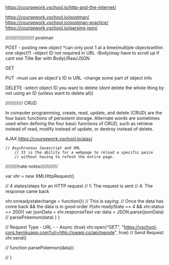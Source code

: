 
https://coursework.vschool.io/http-and-the-internet/

https://coursework.vschool.io/postman/
https://coursework.vschool.io/postman-practice/
https://coursework.vschool.io/parsing-json/

//////////////////
postman

POST - posting new object
    *can only post 1 at a time(multiple objectswithin one object?)
    -object ID not required in URL
    -Body(may have to scroll up if cant see Title Bar with Body)/Raw/JSON

GET

PUT
    -must use an object's ID in URL
    -change some part of object info

DELETE
    -select object ID you want to delete (dont delete the whole thing by not using an ID (unless want to delete all))


///////////
CRUD

In computer programming, create, read, update, and delete (CRUD) are the four basic functions of persistent storage. Alternate words are sometimes used when defining the four basic functions of CRUD, such as retrieve instead of read, modify instead of update, or destroy instead of delete.


AJAX
https://coursework.vschool.io/ajax/

    // Asychronous Javascript and XML
        // It is the ability for a webpage to reload a specific peice
        // without having to refesh the entire page.


////////nate notes///////////

var xhr = new XMLHttpRequest()

// 4 states/steps for an HTTP request
    // 1: The request is sent
    // 4: The response came back

xhr.onreadystatechange = function(){
    // This is saying:
        // Once the data has come back && the data is in good order
    if(xhr.readyState == 4 && xhr.status == 200){
        var jsonData = xhr.responseText
        var data = JSON.parse(jsonData)
        // parsePokemon(data)
    }
}

//     Request Type             - URL -                                         -  Async (true)
xhr.open("GET", "https://vschool-cors.herokuapp.com?url=http://swapi.co/api/people", true)
//     Send Request
xhr.send()

// function parsePokemon(data){

// }














